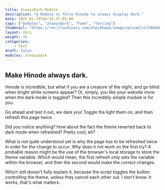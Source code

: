 ```yaml
---
title: AlwaysDark Module
description: "A Module to force Hinode to always display dark."
date: 2025-01-19T04:55:47-05:00
tags: ["modules", "alwaysdark", "Fake", "testing"]
thumbnail: "https://res.cloudinary.com/dtpjdhepe/image/upload/v1738644075/photo-1656168203484-e5e09e9f3510_dgw7hj.jpg"
layout: docs
weight: 30
categories:
    - Test
draft: false
modules: alwaysdark
---
```


## Make Hinode always dark.

Hinode is incredible, but what if you are a creature of the night, and go blind when bright white screens appear?
Or, simply, you like your website more when the dark mode is toggled? Then this incredibly simple module is for you.

Go ahead and test it out, we dare you! Toggle the light them on, and then refresh this page twice.

Did you notice anything? How about the fact the theme reverted back to dark mode when refreshed? Pretty cool, eh?

What is not quite understood yet is why the page has to be refreshed twice in order for the change to occur. Why does it
not work on the first try? A probable reason might be the use of the browser's local storage to store the theme
variable. Which would mean, the first refresh only sets the variable within the browser, and then the second would make
the correct changes. 

Which still doesn't fully explain it, because the script toggles the button controlling the theme, unless they cancel
each other out. I don't know. It works, that's what matters.
